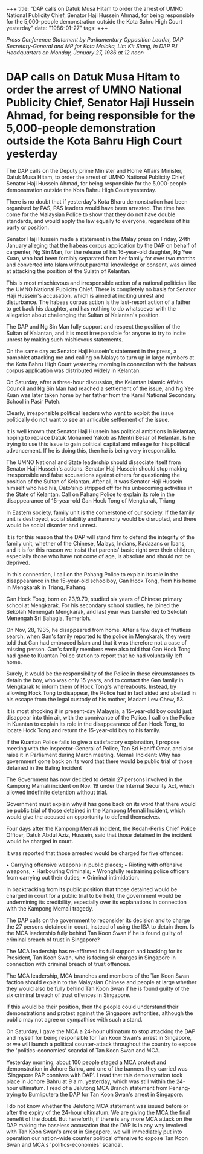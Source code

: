 +++ 
title: "DAP calls on Datuk Musa Hitam to order the arrest of UMNO National Publicity Chief, Senator Haji Hussein Ahmad, for being responsible for the 5,000-people demonstration outside the Kota Bahru High Court yesterday"
date: "1986-01-27"
tags:
+++

_Press Conference Statement by Parliamentary Opposition Leader, DAP Secretary-General and MP for Kota Melaka, Lim Kit Siang, in DAP PJ Headquarters on Monday, January 27, 1986 at 12 noon_

# DAP calls on Datuk Musa Hitam to order the arrest of UMNO National Publicity Chief, Senator Haji Hussein Ahmad, for being responsible for the 5,000-people demonstration outside the Kota Bahru High Court yesterday	
		
The DAP calls on the Deputy prime Minister and Home Affairs Minister, Datuk Musa Hitam, to order the arrest of UMNO National Publicity Chief, Senator Haji Hussein Ahmad, for being responsible for the 5,000-people demonstration outside the Kota Bahru High Court yesterday.</u>
		
There is no doubt that if yesterday's Kota Bharu demonstration had been organised by PAS, PAS leaders would have been arrested. The time has come for the Malaysian Police to show that they do not have double standards, and would apply the law equally to everyone, regardless of his party or position.
		
Senator Haji Hussein made a statement in the Malay press on Friday, 24th January alleging that the habeas corpus application by the DAP on behalf of carpenter, Ng Sin Man, for the release of his 16-year-old daughter, Ng Yee Kuan, who had been forcibly separated from her family for over two months and converted into Islam without parental knowledge or consent, was aimed at attacking the position of the Sulatn of Kelantan.
		
This is most mischievous and irresponsible action of a national politician like the UMNO National Publicity Chief. There is completely no basis for Senator Haji Hussein's accusation, which is aimed at inciting unrest and disturbance. The habeas corpus action is the last-resort action of a father to get back his daughter, and has nothing to do whatsoever with the allegation about challenging the Sultan of Kelantan's position.
		
The DAP and Ng Sin Man fully support and respect the position of the Sultan of Kalantan, and it is most irresponsible for anyone to try to incite unrest by making such mishievous statements.
		
On the same day as Senator Haji Hussein's statement in the press, a pamphlet attacking me and calling on Malays to turn up in large numbers at the Kota Bahru High Court yesterday morning in connection with the habeas corpus application was distributed widely in Kelantan.
		
On Saturday, after a three-hour discussion, the Kelantan Islamic Affairs Council and Ng Sin Man had reached a settlement of the issue, and Ng Yee Kuan was later taken home by her father from the Kamil National Secondary School in Pasir Puteh.
		
Clearly, irresponsible political leaders who want to exploit the issue politically do not want to see an amicable settlement of the issue.
		
It is well known that Senator Haji Hussein has political ambitions in Kelantan, hoping to replace Datuk Mohamed Yakob as Mentri Besar of Kelantan. Is he trying to use this issue to gain political capital and mileage for his political advancement. If he is doing this, then he is being very irresponsible.
		
The UMNO National and State leadership should dissociate itself from Senator Haji Hussein's actions. Senator Haji Hussein should stop making irresponsible and false accusations against others for questioning the position of the Sultan of Kelantan. After all, it was Senator Haji Hussein himself who had his, Dato'ship stripped off for his unbecoming activities in the State of Kelantan.
Call on Pahang Police to explain its role in the disappearance of 15-year-old Gan Hock Tong of Mengkarak, Triang 
		
In Eastern society, family unit is the cornerstone of our society. If the family unit is destroyed, social stability and harmony would be disrupted, and there would be social disorder and unrest.
		
It is for this reason that the DAP will stand firm to defend the integrity of the family unit, whether of the Chinese,  Malays, Indians, Kadazans or Ibans, and it is for this reason we insist that parents' basic right over their children, especially those who have not come of age, is absolute and should not be deprived.
		
In this connection, I call on the Pahang Police to explain its role in the disappearance in the 15-year-old schoolboy, Gan Hock Tong, from his home in Mengkarak in Triang, Pahang.
		
Gan Hock Tosg, born on 23/9.70, studied six years of Chinese primary school at Mengkarak. For his secondary school studies, he joined the Sekolah Menengah Mengkarak, and last year was transferred to Sekolah Menengah Sri Bahagia, Temerloh.
		
On Nov, 28, 1935, he disappeared from home. After a few days of fruitless search, when Gan's family reported to the police in Mengkarak, they were told that Gan had embraced Islam and that it was therefore not a case of missing person.  Gan's family members were also told that Gan Hock Tong had gone to Kuantan Police station to report that he had voluntarily left home.
		
Surely, it would be the responsibility of the Police in these circumstances to detain the boy, who was only 15 years, and to contact the Gan family in Mengkarak to inform them of Hock Tong's whereabouts. Instead, by allowing Hock Tong to disappear, the Police had in fact aided and abetted in his escape from the legal custody of his mother, Madam Lew Chew, 53.
		
It is most shocking if in present-day Malaysia, a 15-year-old boy could just disappear into thin air, with the connivance of the Police. I call on the Police in Kuantan to explain its role in the disappearance of San Hock Tong, to locate Hock Tong and return the 15-year-old boy to his family.
		
If the Kuantan Police fails to give a satisfactory explanation, I propose meeting with the Inspector-General of Police, Tan Sri Haniff Omar, and also raise it in Parliament during March meeting.
Memali Incident: Why has government gone back on its word that there would be public trial of those detained in the Baling Incident 
		
The Government has now decided to detain 27 persons involved in the Kampong Mamali incident on Nov. 19 under the Internal Security Act, which allowed indefinite detention without trial.
		
Government must explain why it has gone back on its word that there would be public trial of those detained in the Kampong Memali Incident, which would give the accused an opportunity to defend themselves.
		
Four days after the Kampong Memali Incident, the Kedah-Perlis Chief Police Officer, Datuk Abdul Aziz, Hussein, said that those detained in the incident would be charged in court.
		
It was reported that those arrested would be charged for five offences:

•	Carrying offensive weapons in public places; 
•	Rioting with offensive weapons; 
•	Harbouring Criminals;
•	Wrongfully restraining police officers from carrying out their duties; 
•	Criminal intimidation.  
		
In backtracking from its public position that those detained would be charged in court for a public trial to be held, the government would be undermining its credibility, especially over its explanations in connection with the Kampong Memali tragedy.
		
The DAP calls on the government to reconsider its decision and to charge the 27 persons detained in court, instead of using the ISA to detain them.
Is the MCA leadership fully behind Tan Koon Swan if he is found guilty of criminal breach of trust in Singapore?
		
The MCA leadership has re-affirmed its full support and backing for its President, Tan Koon Swan, who is facing sir charges in Singapore in connection with criminal breach of trust offences.
		
The MCA leadership, MCA branches and members of the Tan Koon Swan faction should explain to the Malaysian Chinese and people at large whether they would also be fully behind Tan Koon Swan if he is found guilty of the six criminal breach of trust offences in Singapore.
		
If this would be their position, then the people could understand their demonstrations and protest against the Singapore authorities, although the public may not agree or sympathise with such a stand.
		
On Saturday, I gave the MCA a 24-hour ultimatum to stop attacking the DAP and myself for being responsible for Tan Koon Swan's arrest in Singapore, or we will launch a political counter-attack throughout the country to expose the 'politics-economies' scandal of Tan Koon Swan and MCA.
		
Yesterday morning, about 100 people staged a MCA protest and demonstration in Johore Bahru, and one of the banners they carried was 'Singapore PAP connives with DAP'.  I read that this demonstration took place in Johore Bahru at 9 a.m. yesterday, which was still within the 24-hour ultimatum. I read of a Jelutong  MCA Branch statement from Penang- trying to Bumliputera  the DAP for Tan Koon Swan's arrest in Singapore.
		
I do not know whether the Jelutong MCA statement was issued before or after the expiry of the 24-hour ultimatum. We are giving the MCA the final benefit of the doubt. But heneforth, if there is any more MCA attack on the DAP making the baseless accusation that the DAP is in any way involved with Tan Koon Swan's arrest in Singapore, we will immediately put into operation our nation-wide counter political offensive to expose Tan Koon Swan and MCA's 'politics-economies' scandal.
 
